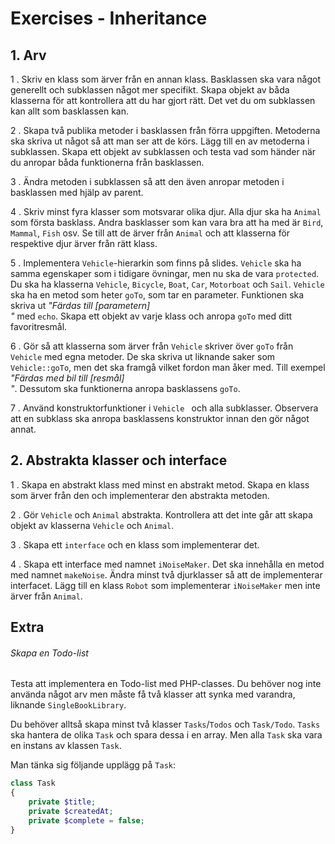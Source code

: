 # Exercises - Inheritance

## 1. Arv

1 . Skriv en klass som ärver från en annan klass. Basklassen ska vara något generellt och subklassen något mer specifikt. Skapa objekt av båda klasserna för att kontrollera att du har gjort rätt. Det vet du om subklassen kan allt som basklassen kan.

2 . Skapa två publika metoder i basklassen från förra uppgiften. Metoderna ska skriva ut något så att man ser att de körs. Lägg till en av metoderna i subklassen. Skapa ett objekt av subklassen och testa vad som händer när du anropar båda funktionerna från basklassen.

3 . Ändra metoden i subklassen så att den även anropar metoden i basklassen med hjälp av parent.

4 . Skriv minst fyra klasser som motsvarar olika djur. Alla djur ska ha `Animal` som första basklass. Andra basklasser som kan vara bra att ha med är `Bird`, `Mammal`, `Fish` osv. Se till att de ärver från `Animal` och att klasserna för respektive djur ärver från rätt klass.

5 . Implementera `Vehicle`-hierarkin som finns på slides. `Vehicle` ska ha samma egenskaper som i tidigare övningar, men nu ska de vara `protected`. Du ska ha klasserna `Vehicle`, `Bicycle`, `Boat`, `Car`, `Motorboat` och `Sail`. `Vehicle` ska ha en metod som heter `goTo`, som tar en parameter. Funktionen ska skriva ut _"Färdas till [parametern] <br>"_ med `echo`. Skapa ett objekt av varje klass och anropa `goTo` med ditt favoritresmål.

6 . Gör så att klasserna som ärver från `Vehicle` skriver över `goTo` från `Vehicle` med egna metoder. De ska skriva ut liknande saker som `Vehicle::goTo`, men det ska framgå vilket fordon man åker med. Till exempel _"Färdas med bil till [resmål] <br>"_. Dessutom ska funktionerna anropa basklassens `goTo`.

7 . Använd konstruktorfunktioner i `Vehicle ` och alla subklasser. Observera att en subklass ska anropa basklassens konstruktor innan den gör något annat.

## 2. Abstrakta klasser och interface

1 . Skapa en abstrakt klass med minst en abstrakt metod. Skapa en klass som ärver från den och implementerar den abstrakta metoden.

2 . Gör `Vehicle` och `Animal` abstrakta. Kontrollera att det inte går att skapa objekt av klasserna `Vehicle` och `Animal`.

3 . Skapa ett `interface` och en klass som implementerar det.

4 . Skapa ett interface med namnet `iNoiseMaker`. Det ska innehålla en metod med namnet `makeNoise`. Ändra minst två djurklasser så att de implementerar interfacet. Lägg till en klass `Robot` som implementerar `iNoiseMaker` men inte ärver från `Animal`.

## Extra

###### Skapa en Todo-list

Testa att implementera en Todo-list med PHP-classes. Du behöver nog inte använda något arv men måste få två klasser att synka med varandra, liknande `SingleBookLibrary`.

Du behöver alltså skapa minst två klasser `Tasks`/`Todos` och `Task/Todo`. `Tasks` ska hantera de olika `Task` och spara dessa i en array. Men alla `Task` ska vara en instans av klassen `Task`. 

Man tänka sig följande upplägg på `Task`:

```php
class Task
{
    private $title;
    private $createdAt;
    private $complete = false;
}
```
